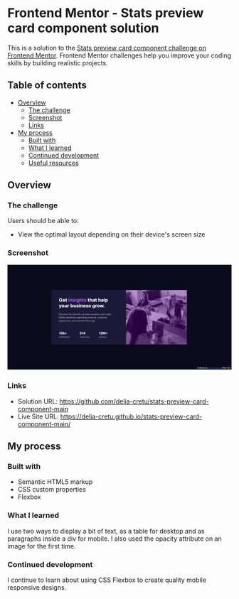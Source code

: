 # Frontend Mentor - Stats preview card component solution

This is a solution to the [Stats preview card component challenge on Frontend Mentor](https://www.frontendmentor.io/challenges/stats-preview-card-component-8JqbgoU62). Frontend Mentor challenges help you improve your coding skills by building realistic projects.

## Table of contents

- [Overview](#overview)
  - [The challenge](#the-challenge)
  - [Screenshot](#screenshot)
  - [Links](#links)
- [My process](#my-process)
  - [Built with](#built-with)
  - [What I learned](#what-i-learned)
  - [Continued development](#continued-development)
  - [Useful resources](#useful-resources)

## Overview

### The challenge

Users should be able to:

- View the optimal layout depending on their device's screen size

### Screenshot

![](./screenshot.jpg)

### Links

- Solution URL: https://github.com/delia-cretu/stats-preview-card-component-main
- Live Site URL: https://delia-cretu.github.io/stats-preview-card-component-main/

## My process

### Built with

- Semantic HTML5 markup
- CSS custom properties
- Flexbox

### What I learned

I use two ways to display a bit of text, as a table for desktop and as paragraphs inside a div for mobile.
I also used the opacity attribute on an image for the first time.

### Continued development

I continue to learn about using CSS Flexbox to create quality mobile responsive designs.
